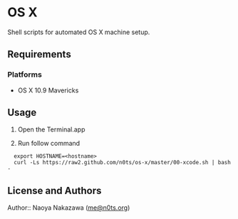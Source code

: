 OS X
===================================
Shell scripts for automated OS X machine setup.


Requirements
------------
### Platforms
- OS X 10.9 Mavericks


Usage
-----

  1. Open the Terminal.app

  2. Run follow command

```
  export HOSTNAME=<hostname>
  curl -Ls https://raw2.github.com/n0ts/os-x/master/00-xcode.sh | bash -
```
  


License and Authors
-------------------
Author:: Naoya Nakazawa (<me@n0ts.org>)
